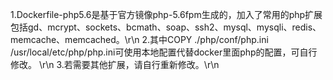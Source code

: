 1.Dockerfile-php5.6是基于官方镜像php-5.6fpm生成的，加入了常用的php扩展包括gd、mcrypt、sockets、bcmath、soap、ssh2、mysql、mysqli、redis、memcache、memcached。\r\n
2.其中COPY ./php/conf/php.ini /usr/local/etc/php/php.ini可使用本地配置代替docker里面php的配置，可自行修改。 \r\n
3.若需要其他扩展，请自行重新修改。\r\n
